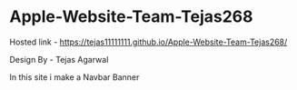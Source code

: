 # Apple-Website-Team-Tejas268

Hosted link - https://tejas11111111.github.io/Apple-Website-Team-Tejas268/

Design By - Tejas Agarwal 

 In this site i make a Navbar  Banner
